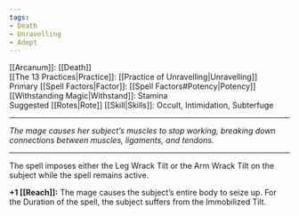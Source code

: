 ```yaml
---
tags:
- Death
- Unravelling
- Adept
---
```


[[Arcanum]]: [[Death]]\
[[The 13 Practices|Practice]]: [[Practice of Unravelling|Unravelling]]\
Primary [[Spell Factors|Factor]]: [[Spell Factors#Potency|Potency]]\
[[Withstanding Magic|Withstand]]: Stamina\
Suggested [[Rotes|Rote]] [[Skill|Skills]]: Occult, Intimidation, Subterfuge

---

_The mage causes her subject’s muscles to stop working, breaking down connections between muscles, ligaments, and tendons._

---

The spell imposes either the Leg Wrack Tilt or the Arm Wrack Tilt on the subject while the spell remains active.

**+1 [[Reach]]:** The mage causes the subject’s entire body to seize up. For the Duration of the spell, the subject suffers from the Immobilized Tilt.